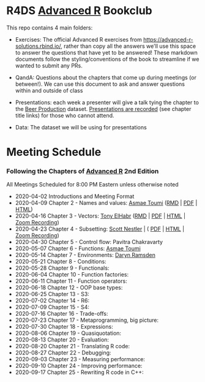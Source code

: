 # R4DS [Advanced R](https://adv-r.hadley.nz/) Bookclub

This repo contains 4 main folders:

- Exercises: The official Advanced R exercises from https://advanced-r-solutions.rbind.io/, 
rather than copy all the answers we'll use this space to answer the questions that have yet to be answered!
These markdown documents follow the styling/conventions of the book to streamline if we wanted 
to submit any PRs.

- QandA: Questions about the chapters that come up during meetings (or between!).
We can use this document to ask and answer questions within and outside of class

- Presentations: each week a presenter will give a talk tying the chapter to the [Beer Production](https://github.com/rfordatascience/tidytuesday/blob/master/data/2020/2020-03-31/readme.md) dataset. [Presentations are recorded](https://www.youtube.com/channel/UCCaChdLMTYMxyawR_Qf-kYA) (see chapter title links) for those who cannot attend.

- Data: The dataset we will be using for presentations

# Meeting Schedule 
### Following the Chapters of [Advanced R](https://adv-r.hadley.nz/) 2nd Edition
All Meetings Scheduled for 8:00 PM Eastern unless otherwise noted


- 2020-04-02 Introductions and Meeting Format
- 2020-04-09 Chapter 2 - Names and values: [Asmae Toumi](https://twitter.com/asmae_toumi) ([RMD](Presentations/Week2/Chap2slides.Rmd) | [PDF](Presentations/Week2/Chap2slides.pdf) |  [HTML](Presentations/Week2/Chap2slides.html))
- 2020-04-16 Chapter 3 - Vectors: [Tony ElHabr](https://twitter.com/TonyElHabr) ([RMD](Presentations/Week3/Chap3slides.Rmd) | [PDF](Presentations/Week3/Chap3slides.pdf) |  [HTML](Presentations/Week3/Chap3slides.html) | [Zoom Recording](https://www.youtube.com/watch?v=pQ-xDAPEQaw))
- 2020-04-23 Chapter 4 - Subsetting: [Scott Nestler](https://twitter.com/ScottNestler) | ( [PDF](Presentations/Week4/Chap4slides.pdf) | [HTML](Presentations/Week4/Chap4slides.html) | [Zoom Recording](https://www.youtube.com/watch?v=pQ-xDAPEQaw))
- 2020-04-30 Chapter 5 - Control flow: Pavitra Chakravarty
- 2020-05-07 Chapter 6 - Functions: [Asmae Toumi](https://twitter.com/asmae_toumi)
- 2020-05-14 Chapter 7 - Environments: [Daryn Ramsden](https://twitter.com/thisisdaryn)
- 2020-05-21 Chapter 8 - Conditions:
- 2020-05-28 Chapter 9 - Functionals:
- 2020-06-04 Chapter 10 - Function factories:
- 2020-06-11 Chapter 11 - Function operators:
- 2020-06-18 Chapter 12 - OOP base types:
- 2020-06-25 Chapter 13 - S3:
- 2020-07-02 Chapter 14 - R6:
- 2020-07-09 Chapter 15 - S4:
- 2020-07-16 Chapter 16 - Trade-offs:
- 2020-07-23 Chapter 17 - Metaprogramming, big picture:
- 2020-07-30 Chapter 18 - Expressions:
- 2020-08-06 Chapter 19 - Quasiquotation:
- 2020-08-13 Chapter 20 - Evaluation:
- 2020-08-20 Chapter 21 - Translating R code:
- 2020-08-27 Chapter 22 - Debugging:
- 2020-09-03 Chapter 23 - Measuring performance:
- 2020-09-10 Chapter 24 - Improving performance:
- 2020-09-17 Chapter 25 - Rewriting R code in C++:
